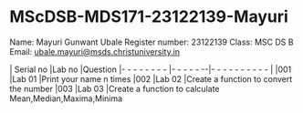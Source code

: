 # MScDSB-MDS171-23122139-Mayuri

Name: Mayuri Gunwant Ubale
Register number: 23122139
Class: MSC DS B
Email: ubale.mayuri@msds.christuniversity.in

| Serial no      |Lab no      |Question
|- - - - - - - - |- - - - - --|- - - - - - - - - - |
|001             |Lab 01      |Print your name n times
|002             |Lab 02      |Create a function to convert the number 
|003             |Lab 03      |Create a function to calculate Mean,Median,Maxima,Minima
